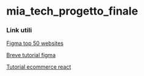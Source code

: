 # mia_tech_progetto_finale
### Link utili 
[Figma top 50 websites](https://www.figma.com/design/Pjobmjrbe6PK6JnRfKjJCK/TOP-50-WEBSITES-(Community)?node-id=0-1&p=f&t=lrB5whQlNVsDKgPH-0)

[Breve tutorial figma](https://www.youtube.com/watch?v=luxx_3-A5-w)

[Tutorial ecommerce react](https://www.youtube.com/watch?v=ZF73dpgRrWI)

